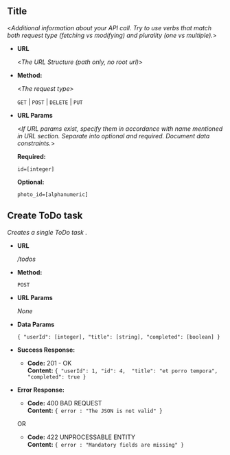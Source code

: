 **Title**
----
  <_Additional information about your API call. Try to use verbs that match both request type (fetching vs modifying) and plurality (one vs multiple)._>

* **URL**

  <_The URL Structure (path only, no root url)_>

* **Method:**
  
  <_The request type_>

  `GET` | `POST` | `DELETE` | `PUT`
  
*  **URL Params**

   <_If URL params exist, specify them in accordance with name mentioned in URL section. Separate into optional and required. Document data constraints._> 

   **Required:**
 
   `id=[integer]`

   **Optional:**
 
   `photo_id=[alphanumeric]`

**Create ToDo task**
----
  _Creates a single ToDo task ._

* **URL**

  _/todos_

* **Method:**

  `POST`
  
*  **URL Params**

   _None_ 

* **Data Params**

  `{
     "userId": [integer],
     "title": [string],
     "completed": [boolean]
  }`

* **Success Response:**

  * **Code:** 201 - OK <br />
    **Content:**
 `{
    "userId": 1,
    "id": 4, 
    "title": "et porro tempora",
    "completed": true
    }`
 
* **Error Response:**

  * **Code:** 400 BAD REQUEST <br />
    **Content:** `{ error : "The JSON is not valid" }`

  OR

  * **Code:** 422 UNPROCESSABLE ENTITY <br />
    **Content:** `{ error : "Mandatory fields are missing" }`